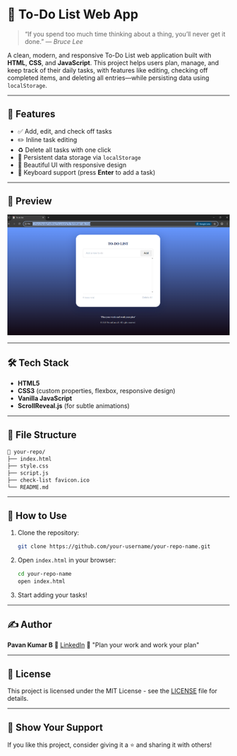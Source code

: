 # 📝 To-Do List Web App

> “If you spend too much time thinking about a thing, you’ll never get it done.”
> — *Bruce Lee*

A clean, modern, and responsive To-Do List web application built with **HTML**, **CSS**, and **JavaScript**. This project helps users plan, manage, and keep track of their daily tasks, with features like editing, checking off completed items, and deleting all entries—while persisting data using `localStorage`.

---

## 🚀 Features

* ✅ Add, edit, and check off tasks
* ✏️ Inline task editing
* ♻️ Delete all tasks with one click
* 📂 Persistent data storage via `localStorage`
* 🎨 Beautiful UI with responsive design
* 🧽 Keyboard support (press **Enter** to add a task)

---

## 📸 Preview

![screenshot](https://github.com/Pavan755/To-Do_List/blob/main/Screenshot%20of%20To-Do%20list.png)

---

## 🛠️ Tech Stack

* **HTML5**
* **CSS3** (custom properties, flexbox, responsive design)
* **Vanilla JavaScript**
* **ScrollReveal.js** (for subtle animations)

---

## 📂 File Structure

```
📁 your-repo/
├── index.html
├── style.css
├── script.js
├── check-list favicon.ico
└── README.md
```

---

## 📌 How to Use

1. Clone the repository:

   ```bash
   git clone https://github.com/your-username/your-repo-name.git
   ```

2. Open `index.html` in your browser:

   ```bash
   cd your-repo-name
   open index.html
   ```

3. Start adding your tasks!

---

## ✍️ Author

**Pavan Kumar B**
📢 [LinkedIn](https://www.linkedin.com/in/bandaru-pavan-kumar-676898250/)
📝 "Plan your work and work your plan"

---

## 📜 License

This project is licensed under the MIT License - see the [LICENSE](LICENSE) file for details.

---

## 🌟 Show Your Support

If you like this project, consider giving it a ⭐️ and sharing it with others!
